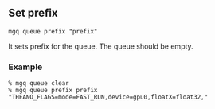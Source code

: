 ## Set prefix

```
mgq queue prefix "prefix"
```

It sets prefix for the queue.
The queue should be empty.

### Example
```
% mgq queue clear
% mgq queue prefix prefix "THEANO_FLAGS=mode=FAST_RUN,device=gpu0,floatX=float32,"
```


